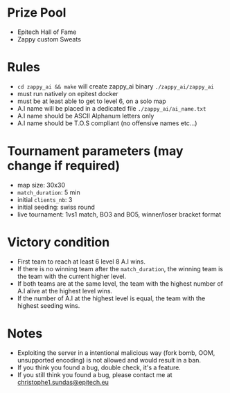 # Prize Pool
- Epitech Hall of Fame
- Zappy custom Sweats

# Rules
- `cd zappy_ai && make` will create zappy_ai binary `./zappy_ai/zappy_ai`
- must run natively on epitest docker
- must be at least able to get to level 6, on a solo map
- A.I name will be placed in a dedicated file `./zappy_ai/ai_name.txt`
- A.I name should be ASCII Alphanum letters only
- A.I name should be T.O.S compliant (no offensive names etc...)

# Tournament parameters (may change if required)
- map size: 30x30
- `match_duration`: 5 min
- initial `clients_nb`: 3
- initial seeding: swiss round
- live tournament: 1vs1 match, BO3 and BO5, winner/loser bracket format


# Victory condition
- First team to reach at least 6 level 8 A.I wins. 
- If there is no winning team after the `match_duration`, the winning team is the team
with the current higher level.
- If both teams are at the same level, the team with the highest number of A.I alive at the highest level wins.
- If the number of A.I at the highest level is equal, the team with the highest seeding wins.

# Notes
- Exploiting the server in a intentional malicious way (fork bomb, OOM, unsupported encoding) is not allowed and would result in a ban.
- If you think you found a bug, double check, it's a feature.
- If you still think you found a bug, please contact me at <christophe1.sundas@epitech.eu>
